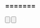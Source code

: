 <!DOCTYPE html>
<html lang="en">
<head>
    <meta charset="UTF-8">
    <title>Title</title>
    <!--<script src="./lib/vue.js"></script>-->
</head>
<style>
    [v-clock]{
        display: none;
    }
</style>
<body>
<div id="app">
    <!--解决差值表达式的闪烁问题-->
    <h1 v-clock>{{msg}}</h1>
    <h2 v-text="msg1">=======</h2>
    <!--v-text默认有闪烁问题，但是会覆盖内容-->
    <h3 v-html="msg2"></h3>
    <h3 v-html="msg3"></h3>
    <input type="button" v-bind:title="mytitle" :value="msg">
    <input type="button" v-bind:title="mytitle" :value="msg" v-on:click="bangding">
</div>
</body>
<script src="./lib/vue.js"></script>
<script>
    var vm = new Vue({
      el:"#app",
      data(){
        return {
          msg:'123',
          msg1:'456',
          msg2:'789',
          msg3:' <h1>哈哈哈哈</h1>',
          mytitle:'我是绑定属性指定'
        }
      },
      methods:{//定义方法
        bangding(){
          alert(123)
        }
      }
    })
</script>
</html>
